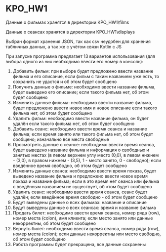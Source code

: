 # KPO_HW1
Данные о фильмах хранятся в директории KPO_HW1\films

Данные о сеансах хранятся в директории KPO_HW1\displays

Выбран формат хранения JSON, так как csv неудобен для хранения табличных данных, а так же с учётом связи Kotlin с JS

При запуске программа предлагает 13 вариантов использования (для выбора одного из них необходимо ввести его номер в консоль):
1) Добавить фильм: при выборе будет предложено ввести название фильма и его описание, если фильм с таким названием уже есть, то сохранить не удастся и об этом будет сообщено
2) Получить данные о фильме: необходимо ввести название фильма, будет выведено его описание; если такого фильма нет, об этом будет сообщено
3) Изменить данные фильма: необходимо ввести название фильма, будет предложено ввести новое имя и новое описание если такого фильма нет, об этом будет сообщено
4) Удалить фильм: необходимо ввести название фильма, он будет удалён если такого фильма нет, об этом будет сообщено
5) Добавить сеанс: необходимо ввести время сеанса и название фильма; если время занято или такого фильма нет, об этом будет сообщено; изначально все места свободные
6) Просмотреть данные о сеансе: необходимо ввести время сеанса, будет выведено название фильма и информация о свободных и занятых местах (в левом верхнем углу место (0,0), в левом нижнем - (3,0), в правом нижнем - (3,5), 1 - место занято, 0 - свободно); если введённое время свободно, об этом будет сообщено
7) Изменить данные сеанса: необходимо ввести время показа, будет выведено название фильма и предложено ввести новое время показа и название фильма; если в это время нет сеанса или фильма с введённым названием не существует, об этом будет сообщено
8) Удалить сеанс: необходимо ввести время сеанса, сеанс будет удалён; если введённое время свободно - об этом будет сообщено
9) Будут выведены данные о всех фильмах: название и описание
10) Будут выведены данные о всех сеансах: время и название фильма
11) Продать билет: необходимо ввести время сеанса, номер ряда (row), номер места (colon), имя клиента; если место занято или данные некорректны, об этом будет сообщено
12) Вернуть билет: необходимо ввести время сеанса, номер ряда (row), номер места (colon); если данные некорректны или место свободно, об этом будет сообщено
13) Работа программы будет прекращена, все данные сохранены
